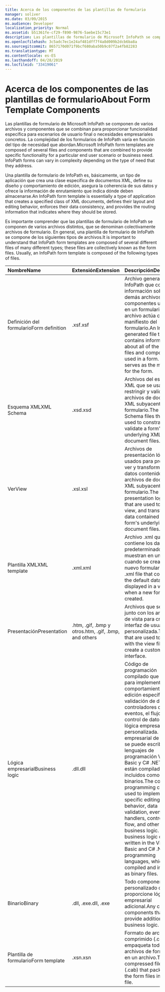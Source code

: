 ```yaml
---
title: Acerca de los componentes de las plantillas de formulario
manager: soliver
ms.date: 03/09/2015
ms.audience: Developer
localization_priority: Normal
ms.assetid: b51361fe-cf29-f890-9876-5aebe15c73e1
description: Las plantillas de formulario de Microsoft InfoPath se componen de varios archivos y componentes que se combinan para proporcionar funcionalidad específica para escenarios de usuario final o necesidades empresariales concretos. La complejidad de los formularios de InfoPath varía en función del tipo de necesidad que abordan.
ms.openlocfilehash: 3c5adc7ec1e24af481dff7f4a8d009b2dcb6ba8a
ms.sourcegitcommit: 8657170d071f9bcf680aba50b9c07f2a4fb82283
ms.translationtype: MT
ms.contentlocale: es-ES
ms.lasthandoff: 04/28/2019
ms.locfileid: "33419061"
---
```

# <a name="about-form-template-components"></a><span data-ttu-id="30601-104">Acerca de los componentes de las plantillas de formulario</span><span class="sxs-lookup"><span data-stu-id="30601-104">About Form Template Components</span></span>

<span data-ttu-id="30601-p102">Las plantillas de formulario de Microsoft InfoPath se componen de varios archivos y componentes que se combinan para proporcionar funcionalidad específica para escenarios de usuario final o necesidades empresariales concretos. La complejidad de los formularios de InfoPath varía en función del tipo de necesidad que abordan.</span><span class="sxs-lookup"><span data-stu-id="30601-p102">Microsoft InfoPath form templates are composed of several files and components that are combined to provide specific functionality for a particular end user scenario or business need. InfoPath forms can vary in complexity depending on the type of need that they address.</span></span>
  
<span data-ttu-id="30601-107">Una plantilla de formulario de InfoPath es, básicamente, un tipo de aplicación que crea una clase específica de documentos XML, define su diseño y comportamiento de edición, asegura la coherencia de sus datos y ofrece la información de enrutamiento que indica dónde deben almacenarse.</span><span class="sxs-lookup"><span data-stu-id="30601-107">An InfoPath form template is essentially a type of application that creates a specified class of XML documents, defines their layout and editing behavior, enforces their data consistency, and provides the routing information that indicates where they should be stored.</span></span>
  
<span data-ttu-id="30601-p103">Es importante comprender que las plantillas de formulario de InfoPath se componen de varios archivos distintos, que se denominan colectivamente archivos de formulario. En general, una plantilla de formulario de InfoPath se compone de los siguientes tipos de archivos.</span><span class="sxs-lookup"><span data-stu-id="30601-p103">It is important to understand that InfoPath form templates are composed of several different files of many different types; these files are collectively known as the form files. Usually, an InfoPath form template is composed of the following types of files.</span></span>
  
|<span data-ttu-id="30601-110">**Nombre**</span><span class="sxs-lookup"><span data-stu-id="30601-110">**Name**</span></span>|<span data-ttu-id="30601-111">**Extensión**</span><span class="sxs-lookup"><span data-stu-id="30601-111">**Extension**</span></span>|<span data-ttu-id="30601-112">**Descripción**</span><span class="sxs-lookup"><span data-stu-id="30601-112">**Description**</span></span>|
|:-----|:-----|:-----|
|<span data-ttu-id="30601-113">Definición del formulario</span><span class="sxs-lookup"><span data-stu-id="30601-113">Form definition</span></span>  <br/> |<span data-ttu-id="30601-114">.xsf</span><span class="sxs-lookup"><span data-stu-id="30601-114">.xsf</span></span>  <br/> |<span data-ttu-id="30601-p104">Archivo generado por InfoPath que contiene información sobre los demás archivos y componentes usados en un formulario. Este archivo actúa como manifiesto del formulario.</span><span class="sxs-lookup"><span data-stu-id="30601-p104">An InfoPath-generated file that contains information about all of the other files and components used in a form. This file serves as the manifest for the form.</span></span>  <br/> |
|<span data-ttu-id="30601-117">Esquema XML</span><span class="sxs-lookup"><span data-stu-id="30601-117">XML Schema</span></span>  <br/> |<span data-ttu-id="30601-118">.xsd</span><span class="sxs-lookup"><span data-stu-id="30601-118">.xsd</span></span>  <br/> |<span data-ttu-id="30601-119">Archivos del esquema XML que se usan para restringir y validar los archivos de documento XML subyacentes del formulario.</span><span class="sxs-lookup"><span data-stu-id="30601-119">The XML Schema files that are used to constrain and validate a form's underlying XML document files.</span></span>  <br/> |
|<span data-ttu-id="30601-120">Ver</span><span class="sxs-lookup"><span data-stu-id="30601-120">View</span></span>  <br/> |<span data-ttu-id="30601-121">.xsl</span><span class="sxs-lookup"><span data-stu-id="30601-121">.xsl</span></span>  <br/> |<span data-ttu-id="30601-122">Archivos de presentación lógica usados para presentar, ver y transformar los datos contenidos en los archivos de documento XML subyacentes del formulario.</span><span class="sxs-lookup"><span data-stu-id="30601-122">The presentation logic files that are used to present, view, and transform the data contained in a form's underlying XML document files.</span></span>  <br/> |
|<span data-ttu-id="30601-123">Plantilla XML</span><span class="sxs-lookup"><span data-stu-id="30601-123">XML template</span></span>  <br/> |<span data-ttu-id="30601-124">.xml</span><span class="sxs-lookup"><span data-stu-id="30601-124">.xml</span></span>  <br/> |<span data-ttu-id="30601-125">Archivo .xml que contiene los datos predeterminados que se muestran en una vista cuando se crea un nuevo formulario.</span><span class="sxs-lookup"><span data-stu-id="30601-125">The .xml file that contains the default data that is displayed in a view when a new form is created.</span></span>  <br/> |
|<span data-ttu-id="30601-126">Presentación</span><span class="sxs-lookup"><span data-stu-id="30601-126">Presentation</span></span>  <br/> |<span data-ttu-id="30601-127">.htm, .gif, .bmp y otros</span><span class="sxs-lookup"><span data-stu-id="30601-127">.htm, .gif, .bmp, and others</span></span>  <br/> |<span data-ttu-id="30601-128">Archivos que se usan junto con los archivos de vista para crear una interfaz de usuario personalizada.</span><span class="sxs-lookup"><span data-stu-id="30601-128">The files that are used together with the view files to create a custom user interface.</span></span>  <br/> |
|<span data-ttu-id="30601-129">Lógica empresarial</span><span class="sxs-lookup"><span data-stu-id="30601-129">Business logic</span></span>  <br/> |<span data-ttu-id="30601-130">.dll</span><span class="sxs-lookup"><span data-stu-id="30601-130">.dll</span></span>  <br/> |<span data-ttu-id="30601-p105">Código de programación compilado que se usa para implementar el comportamiento de edición específico, la validación de datos, los controladores de eventos, el flujo de control de datos y más lógica empresarial personalizada. La lógica empresarial de InfoPath se puede escribir en los lenguajes de programación Visual Basic y C# .NET, que están compilados e incluidos como archivos binarios.</span><span class="sxs-lookup"><span data-stu-id="30601-p105">The compiled programming code used to implement specific editing behavior, data validation, event handlers, control of data flow, and other custom business logic. InfoPath business logic can be written in the Visual Basic and C# .NET programming languages, which are compiled and included as binary files.</span></span>  <br/> |
|<span data-ttu-id="30601-133">Binario</span><span class="sxs-lookup"><span data-stu-id="30601-133">Binary</span></span>  <br/> |<span data-ttu-id="30601-134">.dll, .exe</span><span class="sxs-lookup"><span data-stu-id="30601-134">.dll, .exe</span></span>  <br/> | <span data-ttu-id="30601-135">Todo componente personalizado que proporcione lógica empresarial adicional.</span><span class="sxs-lookup"><span data-stu-id="30601-135">Any custom components that provide additional business logic.</span></span>  <br/> |
|<span data-ttu-id="30601-136">Plantilla de formulario</span><span class="sxs-lookup"><span data-stu-id="30601-136">Form template</span></span>  <br/> |<span data-ttu-id="30601-137">.xsn</span><span class="sxs-lookup"><span data-stu-id="30601-137">.xsn</span></span>  <br/> |<span data-ttu-id="30601-138">Formato de archivo comprimido (.cab) que empaqueta todos los archivos de formulario en un archivo.</span><span class="sxs-lookup"><span data-stu-id="30601-138">The compressed file format (.cab) that packages all the form files into one file.</span></span>  <br/> |
   

